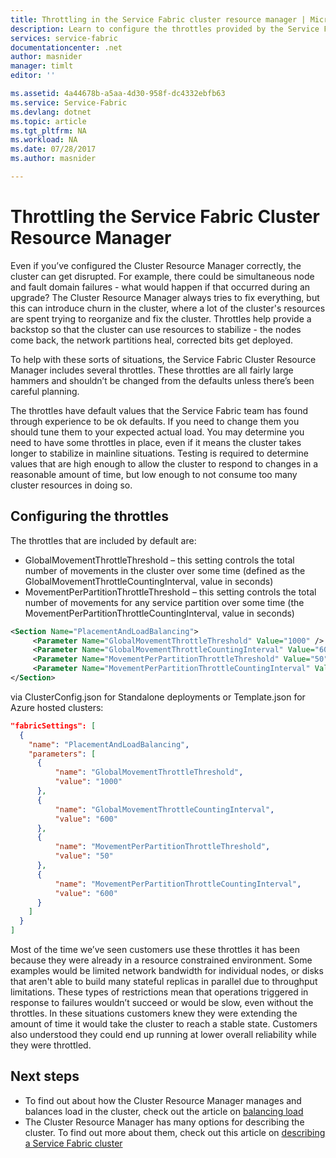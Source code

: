 ```yaml
---
title: Throttling in the Service Fabric cluster resource manager | Microsoft Docs
description: Learn to configure the throttles provided by the Service Fabric Cluster Resource Manager.
services: service-fabric
documentationcenter: .net
author: masnider
manager: timlt
editor: ''

ms.assetid: 4a44678b-a5aa-4d30-958f-dc4332ebfb63
ms.service: Service-Fabric
ms.devlang: dotnet
ms.topic: article
ms.tgt_pltfrm: NA
ms.workload: NA
ms.date: 07/28/2017
ms.author: masnider

---
```


# Throttling the Service Fabric Cluster Resource Manager
Even if you’ve configured the Cluster Resource Manager correctly, the cluster can get disrupted. For example, there could be simultaneous node and fault domain failures - what would happen if that occurred during an upgrade? The Cluster Resource Manager always tries to fix everything, but this can introduce churn in the cluster, where a lot of the cluster's resources are spent trying to reorganize and fix the cluster. Throttles help provide a backstop so that the cluster can use resources to stabilize - the nodes come back, the network partitions heal, corrected bits get deployed.

To help with these sorts of situations, the Service Fabric Cluster Resource Manager includes several throttles. These throttles are all fairly large hammers and shouldn’t be changed from the defaults unless there’s been careful planning.

The throttles have default values that the Service Fabric team has found through experience to be ok defaults. If you need to change them you should tune them to your expected actual load. You may determine you need to have some throttles in place, even if it means the cluster takes longer to stabilize in mainline situations. Testing is required to determine values that are high enough to allow the cluster to respond to changes in a reasonable amount of time, but low enough to not consume too many cluster resources in doing so. 

## Configuring the throttles
The throttles that are included by default are:

* GlobalMovementThrottleThreshold – this setting controls the total number of movements in the cluster over some time (defined as the GlobalMovementThrottleCountingInterval, value in seconds)
* MovementPerPartitionThrottleThreshold – this setting controls the total number of movements for any service partition over some time (the MovementPerPartitionThrottleCountingInterval, value in seconds)

``` xml
<Section Name="PlacementAndLoadBalancing">
     <Parameter Name="GlobalMovementThrottleThreshold" Value="1000" />
     <Parameter Name="GlobalMovementThrottleCountingInterval" Value="600" />
     <Parameter Name="MovementPerPartitionThrottleThreshold" Value="50" />
     <Parameter Name="MovementPerPartitionThrottleCountingInterval" Value="600" />
</Section>
```

via ClusterConfig.json for Standalone deployments or Template.json for Azure hosted clusters:

```json
"fabricSettings": [
  {
    "name": "PlacementAndLoadBalancing",
    "parameters": [
      {
          "name": "GlobalMovementThrottleThreshold",
          "value": "1000"
      },
      {
          "name": "GlobalMovementThrottleCountingInterval",
          "value": "600"
      },
      {
          "name": "MovementPerPartitionThrottleThreshold",
          "value": "50"
      },
      {
          "name": "MovementPerPartitionThrottleCountingInterval",
          "value": "600"
      }
    ]
  }
]
```

Most of the time we’ve seen customers use these throttles it has been because they were already in a resource constrained environment. Some examples would be limited network bandwidth for individual nodes, or disks that aren't able to build many stateful replicas in parallel due to throughput limitations. These types of restrictions mean that operations triggered in response to failures wouldn’t succeed or would be slow, even without the throttles. In these situations customers knew they were extending the amount of time it would take the cluster to reach a stable state. Customers also understood they could end up running at lower overall reliability while they were throttled.

## Next steps
* To find out about how the Cluster Resource Manager manages and balances load in the cluster, check out the article on [balancing load](service-fabric-cluster-resource-manager-balancing.md)
* The Cluster Resource Manager has many options for describing the cluster. To find out more about them, check out this article on [describing a Service Fabric cluster](service-fabric-cluster-resource-manager-cluster-description.md)
